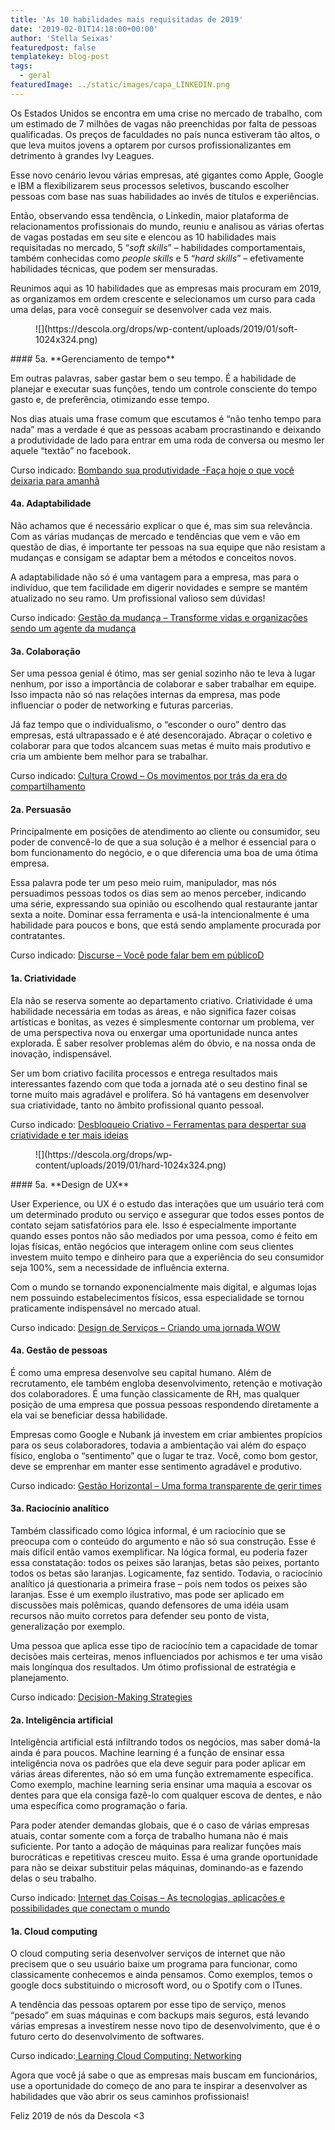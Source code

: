 ```yaml
---
title: 'As 10 habilidades mais requisitadas de 2019'
date: '2019-02-01T14:18:00+00:00'
author: 'Stella Seixas'
featuredpost: false
templatekey: blog-post
tags:
  - geral
featuredImage: ../static/images/capa_LINKEDIN.png
---
```


Os Estados Unidos se encontra em uma crise no mercado de trabalho, com um estimado de 7 milhões de vagas não preenchidas por falta de pessoas qualificadas. Os preços de faculdades no país nunca estiveram tão altos, o que leva muitos jovens a optarem por cursos profissionalizantes em detrimento à grandes Ivy Leagues.

Esse novo cenário levou várias empresas, até gigantes como Apple, Google e IBM a flexibilizarem seus processos seletivos, buscando escolher pessoas com base nas suas habilidades ao invés de títulos e experiências.

Então, observando essa tendência, o Linkedin, maior plataforma de relacionamentos profissionais do mundo, reuniu e analisou as várias ofertas de vagas postadas em seu site e elencou as 10 habilidades mais requisitadas no mercado, 5 “_soft skills_” – habilidades comportamentais, também conhecidas como _people skills_ e 5 “_hard skills_” – efetivamente habilidades técnicas, que podem ser mensuradas.

Reunimos aqui as 10 habilidades que as empresas mais procuram em 2019, as organizamos em ordem crescente e selecionamos um curso para cada uma delas, para você conseguir se desenvolver cada vez mais.

<figure class="wp-block-image">![](https://descola.org/drops/wp-content/uploads/2019/01/soft-1024x324.png)</figure>#### 5a. **Gerenciamento de tempo**

Em outras palavras, saber gastar bem o seu tempo. É a habilidade de planejar e executar suas funções, tendo um controle consciente do tempo gasto e, de preferência, otimizando esse tempo.

Nos dias atuais uma frase comum que escutamos é “não tenho tempo para nada” mas a verdade é que as pessoas acabam procrastinando e deixando a produtividade de lado para entrar em uma roda de conversa ou mesmo ler aquele “textão” no facebook.

Curso indicado: [Bombando sua produtividade -Faça hoje o que você deixaria para amanhã](https://descola.org/curso/bombando-sua-produtividade?utm_source=drops&utm_medium=post&utm_campaign=linkedin)

#### 4a. **Adaptabilidade**

Não achamos que é necessário explicar o que é, mas sim sua relevância. Com as várias mudanças de mercado e tendências que vem e vão em questão de dias, é importante ter pessoas na sua equipe que não resistam a mudanças e consigam se adaptar bem a métodos e conceitos novos.

A adaptabilidade não só é uma vantagem para a empresa, mas para o indivíduo, que tem facilidade em digerir novidades e sempre se mantém atualizado no seu ramo. Um profissional valioso sem dúvidas!

Curso indicado: [Gestão da mudança – Transforme vidas e organizações sendo um agente da mudança](https://descola.org/curso/gestao-da-mudanca?utm_source=drops&utm_medium=post&utm_campaign=linkedin)

#### 3a. **Colaboração**

Ser uma pessoa genial é ótimo, mas ser genial sozinho não te leva à lugar nenhum, por isso a importância de colaborar e saber trabalhar em equipe. Isso impacta não só nas relações internas da empresa, mas pode influenciar o poder de networking e futuras parcerias.

Já faz tempo que o individualismo, o “esconder o ouro” dentro das empresas, está ultrapassado e é até desencorajado. Abraçar o coletivo e colaborar para que todos alcancem suas metas é muito mais produtivo e cria um ambiente bem melhor para se trabalhar.

Curso indicado: [Cultura Crowd – Os movimentos por trás da era do compartilhamento](https://descola.org/curso/cultura-crowd?utm_source=drops&utm_medium=post&utm_campaign=linkedin)

#### 2a. **Persuasão**

Principalmente em posições de atendimento ao cliente ou consumidor, seu poder de convencê-lo de que a sua solução é a melhor é essencial para o bom funcionamento do negócio, e o que diferencia uma boa de uma ótima empresa.

Essa palavra pode ter um peso meio ruim, manipulador, mas nós persuadimos pessoas todos os dias sem ao menos perceber, indicando uma série, expressando sua opinião ou escolhendo qual restaurante jantar sexta a noite. Dominar essa ferramenta e usá-la intencionalmente é uma habilidade para poucos e bons, que está sendo amplamente procurada por contratantes.

Curso indicado: [Discurse – Você pode falar bem em público](https://descola.org/curso/discurse?utm_source=drops&utm_medium=post&utm_campaign=linkedin)[D](https://descola.org/curso/discurse)

#### 1a. **Criatividade**

Ela não se reserva somente ao departamento criativo. Criatividade é uma habilidade necessária em todas as áreas, e não significa fazer coisas artísticas e bonitas, as vezes é simplesmente contornar um problema, ver de uma perspectiva nova ou enxergar uma oportunidade nunca antes explorada. É saber resolver problemas além do óbvio, e na nossa onda de inovação, indispensável.

Ser um bom criativo facilita processos e entrega resultados mais interessantes fazendo com que toda a jornada até o seu destino final se torne muito mais agradável e prolífera. Só há vantagens em desenvolver sua criatividade, tanto no âmbito profissional quanto pessoal.

Curso indicado: [Desbloqueio Criativo – Ferramentas para despertar sua criatividade e ter mais ideias](https://descola.org/curso/desbloqueio-criativo?utm_source=drops&utm_medium=post&utm_campaign=linkedin)

<figure class="wp-block-image">![](https://descola.org/drops/wp-content/uploads/2019/01/hard-1024x324.png)</figure>#### 5a. **Design de UX**

User Experience, ou UX é o estudo das interações que um usuário terá com um determinado produto ou serviço e assegurar que todos esses pontos de contato sejam satisfatórios para ele. Isso é especialmente importante quando esses pontos não são mediados por uma pessoa, como é feito em lojas físicas, então negócios que interagem online com seus clientes investem muito tempo e dinheiro para que a experiência do seu consumidor seja 100%, sem a necessidade de influência externa.

Com o mundo se tornando exponencialmente mais digital, e algumas lojas nem possuindo estabelecimentos físicos, essa especialidade se tornou praticamente indispensável no mercado atual.

Curso indicado: [Design de Serviços – Criando uma jornada WOW](https://descola.org/curso/design-de-servicos?utm_source=drops&utm_medium=post&utm_campaign=linkedin)

#### 4a. **Gestão de pessoas**

É como uma empresa desenvolve seu capital humano. Além de recrutamento, ele também engloba desenvolvimento, retenção e motivação dos colaboradores. É uma função classicamente de RH, mas qualquer posição de uma empresa que possua pessoas respondendo diretamente a ela vai se beneficiar dessa habilidade.

Empresas como Google e Nubank já investem em criar ambientes propícios para os seus colaboradores, todavia a ambientação vai além do espaço físico, engloba o “sentimento” que o lugar te traz. Você, como bom gestor, deve se emprenhar em manter esse sentimento agradável e produtivo.

Curso indicado: [Gestão Horizontal – Uma forma transparente de gerir times](https://descola.org/curso/gestao-horizontal?utm_source=drops&utm_medium=post&utm_campaign=linkedin)

#### 3a. **Raciocínio analítico**

Também classificado como lógica informal, é um raciocínio que se preocupa com o conteúdo do argumento e não só sua construção. Esse é mais difícil então vamos exemplificar. Na lógica formal, eu poderia fazer essa constatação: todos os peixes são laranjas, betas são peixes, portanto todos os betas são laranjas. Logicamente, faz sentido. Todavia, o raciocínio analítico já questionaria a primeira frase – pois nem todos os peixes são laranjas. Esse é um exemplo ilustrativo, mas pode ser aplicado em discussões mais polêmicas, quando defensores de uma idéia usam recursos não muito corretos para defender seu ponto de vista, generalização por exemplo.

Uma pessoa que aplica esse tipo de raciocínio tem a capacidade de tomar decisões mais certeiras, menos influenciados por achismos e ter uma visão mais longínqua dos resultados. Um ótimo profissional de estratégia e planejamento.

Curso indicado: [Decision-Making Strategies](https://www.linkedin.com/learning/decision-making-strategies/choosing-a-decision-making-style?trk=lilblog_01-01-19_skills-companies-need-most_tl&cid=70132000001AyziAAC)

#### 2a. **Inteligência artificial**

Inteligência artificial está infiltrando todos os negócios, mas saber domá-la ainda é para poucos. Machine learning é a função de ensinar essa inteligência nova os padrões que ela deve seguir para poder aplicar em várias áreas diferentes, não só em uma função extremamente específica. Como exemplo, machine learning seria ensinar uma maquia a escovar os dentes para que ela consiga fazê-lo com qualquer escova de dentes, e não uma específica como programação o faria.

Para poder atender demandas globais, que é o caso de várias empresas atuais, contar somente com a força de trabalho humana não é mais suficiente. Por tanto a adoção de máquinas para realizar funções mais burocráticas e repetitivas cresceu muito. Essa é uma grande oportunidade para não se deixar substituir pelas máquinas, dominando-as e fazendo delas o seu trabalho.

Curso indicado: [Internet das Coisas – As tecnologias, aplicações e possibilidades que conectam o mundo](https://descola.org/curso/internet-das-coisas?utm_source=drops&utm_medium=post&utm_campaign=linkedin)

#### 1a. **Cloud computing**

O cloud computing seria desenvolver serviços de internet que não precisem que o seu usuário baixe um programa para funcionar, como classicamente conhecemos e ainda pensamos. Como exemplos, temos o google docs substituindo o microsoft word, ou o Spotify com o ITunes.

A tendência das pessoas optarem por esse tipo de serviço, menos “pesado” em suas máquinas e com backups mais seguros, está levando várias empresas a investirem nesse novo tipo de desenvolvimento, que é o futuro certo do desenvolvimento de softwares.

Curso indicado:[ Learning Cloud Computing: Networking](https://www.linkedin.com/learning/learning-cloud-computing-networking-2?trk=lilblog_01-01-19_skills-companies-need-most_tl&cid=70132000001AyziAAC)

Agora que você já sabe o que as empresas mais buscam em funcionários, use a oportunidade do começo de ano para te inspirar a desenvolver as habilidades que vão abrir os seus caminhos profissionais!

Feliz 2019 de nós da Descola &lt;3
